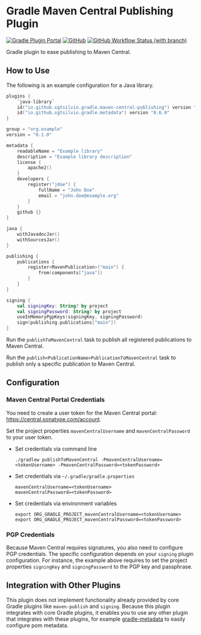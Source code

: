 # Gradle Maven Central Publishing Plugin

[![Gradle Plugin Portal](https://img.shields.io/gradle-plugin-portal/v/io.github.sgtsilvio.gradle.maven-central-publishing?color=brightgreen&style=for-the-badge)](https://plugins.gradle.org/plugin/io.github.sgtsilvio.gradle.maven-central-publishing)
[![GitHub](https://img.shields.io/github/license/sgtsilvio/gradle-maven-central-publishing?color=brightgreen&style=for-the-badge)](LICENSE)
[![GitHub Workflow Status (with branch)](https://img.shields.io/github/actions/workflow/status/sgtsilvio/gradle-maven-central-publishing/check.yml?branch=main&style=for-the-badge)](https://github.com/SgtSilvio/gradle-maven-central-publishing/actions/workflows/check.yml?query=branch%3Amain)

Gradle plugin to ease publishing to Maven Central.

## How to Use

The following is an example configuration for a Java library.

```kotlin
plugins {
    `java-library`
    id("io.github.sgtsilvio.gradle.maven-central-publishing") version "0.1.0"
    id("io.github.sgtsilvio.gradle.metadata") version "0.6.0"
}

group = "org.example"
version = "0.1.0"

metadata {
    readableName = "Example library"
    description = "Example library description"
    license {
        apache2()
    }
    developers {
        register("jdoe") {
            fullName = "John Doe"
            email = "john.doe@example.org"
        }
    }
    github {}
}

java {
    withJavadocJar()
    withSourcesJar()
}

publishing {
    publications {
        register<MavenPublication>("main") {
            from(components["java"])
        }
    }
}

signing {
    val signingKey: String? by project
    val signingPassword: String? by project
    useInMemoryPgpKeys(signingKey, signingPassword)
    sign(publishing.publications["main"])
}
```

Run the `publishToMavenCentral` task to publish all registered publications to Maven Central.

Run the `publish<PublicationName>PublicationToMavenCentral` task to publish only a specific publication to Maven Central.

## Configuration

### Maven Central Portal Credentials

You need to create a user token for the Maven Central portal: https://central.sonatype.com/account.

Set the project properties `mavenCentralUsername` and `mavenCentralPassword` to your user token.

- Set credentials via command line

  ```shell
  ./gradlew publishToMavenCentral -PmavenCentralUsername=<tokenUsername> -PmavenCentralPassword=<tokenPassword>
  ```

- Set credentials via `~/.gradle/gradle.properties`

  ```properties
  mavenCentralUsername=<tokenUsername>
  mavenCentralPassword=<tokenPassword>
  ```

- Set credentials via environment variables

  ```shell
  export ORG_GRADLE_PROJECT_mavenCentralUsername=<tokenUsername>
  export ORG_GRADLE_PROJECT_mavenCentralPassword=<tokenPassword>
  ```

### PGP Credentials

Because Maven Central requires signatures, you also need to configure PGP credentials.
The specific configuration depends on your `signing` plugin configuration.
For instance, the example above requires to set the project properties `signingKey` and `signingPassword` to the PGP key and passphrase.

## Integration with Other Plugins

This plugin does not implement functionality already provided by core Gradle plugins like `maven-publish` and `signing`.
Because this plugin integrates with core Gradle plugins, it enables you to use any other plugin that integrates with these plugins, for example [gradle-metadata](https://github.com/SgtSilvio/gradle-metadata) to easily configure pom metadata.
